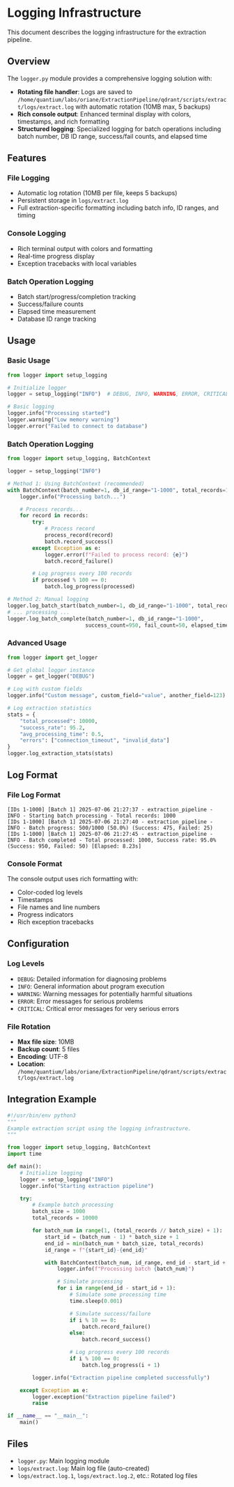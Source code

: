# Logging Infrastructure

This document describes the logging infrastructure for the extraction pipeline.

## Overview

The `logger.py` module provides a comprehensive logging solution with:
- **Rotating file handler**: Logs are saved to `/home/quantium/labs/oriane/ExtractionPipeline/qdrant/scripts/extract/logs/extract.log` with automatic rotation (10MB max, 5 backups)
- **Rich console output**: Enhanced terminal display with colors, timestamps, and rich formatting
- **Structured logging**: Specialized logging for batch operations including batch number, DB ID range, success/fail counts, and elapsed time

## Features

### File Logging
- Automatic log rotation (10MB per file, keeps 5 backups)
- Persistent storage in `logs/extract.log`
- Full extraction-specific formatting including batch info, ID ranges, and timing

### Console Logging
- Rich terminal output with colors and formatting
- Real-time progress display
- Exception tracebacks with local variables

### Batch Operation Logging
- Batch start/progress/completion tracking
- Success/failure counts
- Elapsed time measurement
- Database ID range tracking

## Usage

### Basic Usage

```python
from logger import setup_logging

# Initialize logger
logger = setup_logging("INFO")  # DEBUG, INFO, WARNING, ERROR, CRITICAL

# Basic logging
logger.info("Processing started")
logger.warning("Low memory warning")
logger.error("Failed to connect to database")
```

### Batch Operation Logging

```python
from logger import setup_logging, BatchContext

logger = setup_logging("INFO")

# Method 1: Using BatchContext (recommended)
with BatchContext(batch_number=1, db_id_range="1-1000", total_records=1000) as batch:
    logger.info("Processing batch...")

    # Process records...
    for record in records:
        try:
            # Process record
            process_record(record)
            batch.record_success()
        except Exception as e:
            logger.error(f"Failed to process record: {e}")
            batch.record_failure()

        # Log progress every 100 records
        if processed % 100 == 0:
            batch.log_progress(processed)

# Method 2: Manual logging
logger.log_batch_start(batch_number=1, db_id_range="1-1000", total_records=1000)
# ... processing ...
logger.log_batch_complete(batch_number=1, db_id_range="1-1000",
                         success_count=950, fail_count=50, elapsed_time=120.5)
```

### Advanced Usage

```python
from logger import get_logger

# Get global logger instance
logger = get_logger("DEBUG")

# Log with custom fields
logger.info("Custom message", custom_field="value", another_field=123)

# Log extraction statistics
stats = {
    "total_processed": 10000,
    "success_rate": 95.2,
    "avg_processing_time": 0.5,
    "errors": ["connection_timeout", "invalid_data"]
}
logger.log_extraction_stats(stats)
```

## Log Format

### File Log Format
```
[IDs 1-1000] [Batch 1] 2025-07-06 21:27:37 - extraction_pipeline - INFO - Starting batch processing - Total records: 1000
[IDs 1-1000] [Batch 1] 2025-07-06 21:27:40 - extraction_pipeline - INFO - Batch progress: 500/1000 (50.0%) (Success: 475, Failed: 25)
[IDs 1-1000] [Batch 1] 2025-07-06 21:27:45 - extraction_pipeline - INFO - Batch completed - Total processed: 1000, Success rate: 95.0% (Success: 950, Failed: 50) [Elapsed: 8.23s]
```

### Console Format
The console output uses rich formatting with:
- Color-coded log levels
- Timestamps
- File names and line numbers
- Progress indicators
- Rich exception tracebacks

## Configuration

### Log Levels
- `DEBUG`: Detailed information for diagnosing problems
- `INFO`: General information about program execution
- `WARNING`: Warning messages for potentially harmful situations
- `ERROR`: Error messages for serious problems
- `CRITICAL`: Critical error messages for very serious errors

### File Rotation
- **Max file size**: 10MB
- **Backup count**: 5 files
- **Encoding**: UTF-8
- **Location**: `/home/quantium/labs/oriane/ExtractionPipeline/qdrant/scripts/extract/logs/extract.log`

## Integration Example

```python
#!/usr/bin/env python3
"""
Example extraction script using the logging infrastructure.
"""

from logger import setup_logging, BatchContext
import time

def main():
    # Initialize logging
    logger = setup_logging("INFO")
    logger.info("Starting extraction pipeline")

    try:
        # Example batch processing
        batch_size = 1000
        total_records = 10000

        for batch_num in range(1, (total_records // batch_size) + 1):
            start_id = (batch_num - 1) * batch_size + 1
            end_id = min(batch_num * batch_size, total_records)
            id_range = f"{start_id}-{end_id}"

            with BatchContext(batch_num, id_range, end_id - start_id + 1) as batch:
                logger.info(f"Processing batch {batch_num}")

                # Simulate processing
                for i in range(end_id - start_id + 1):
                    # Simulate some processing time
                    time.sleep(0.001)

                    # Simulate success/failure
                    if i % 10 == 0:
                        batch.record_failure()
                    else:
                        batch.record_success()

                    # Log progress every 100 records
                    if i % 100 == 0:
                        batch.log_progress(i + 1)

        logger.info("Extraction pipeline completed successfully")

    except Exception as e:
        logger.exception("Extraction pipeline failed")
        raise

if __name__ == "__main__":
    main()
```

## Files

- `logger.py`: Main logging module
- `logs/extract.log`: Main log file (auto-created)
- `logs/extract.log.1`, `logs/extract.log.2`, etc.: Rotated log files
